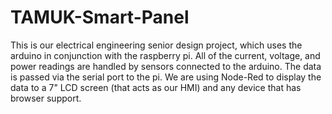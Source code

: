 # TAMUK-Smart-Panel
This is our electrical engineering senior design project, which uses the arduino in conjunction with the raspberry pi. All of the current, voltage, and power readings are handled by sensors connected to the arduino. The data is passed via the serial port to the pi. We are using Node-Red to display the data to a 7" LCD screen (that acts as our HMI) and any device that has browser support. 
